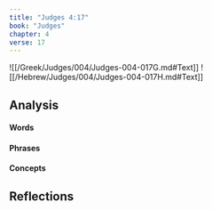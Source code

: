 ```yaml
---
title: "Judges 4:17"
book: "Judges"
chapter: 4
verse: 17
---
```

![[/Greek/Judges/004/Judges-004-017G.md#Text]]
![[/Hebrew/Judges/004/Judges-004-017H.md#Text]]

## Analysis

#### Words

#### Phrases

#### Concepts

## Reflections
